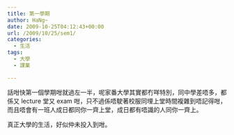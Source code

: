 ```yaml
---
title: 第一學期
author: HaNg~
date: 2009-10-25T04:12:43+00:00
url: /2009/10/25/sem1/
categories:
  - 生活
tags:
  - 大學
  - 課業

---
```

話咁快第一個學期咁就過左一半，呢家番大學其實都冇咩特別，同中學差唔多，都係又 lecture 堂又 exam 咁，只不過係唔駛著校服同埋上堂時間複雜到唔記得咁，而且唔會有一班人成日都同你一齊上堂，成日都有唔識的人同你一齊上。

真正大學的生活，好似仲未投入到咁。